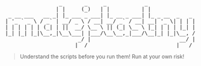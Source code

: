 <div>
<pre>
                 _       _     _            _                   ___     _
                | |     (_)   | |          | |                 / / |   (_)
 _ __ ___   __ _| |_ ___ _ ___| |_ __ _ ___| |_ _ __  _   _   / /| |__  _ _ __
| '_ ` _ \ / _` | __/ _ \ / __| __/ _` / __| __| '_ \| | | | / / | '_ \| | '_ \
| | | | | | (_| | ||  __/ \__ \ || (_| \__ \ |_| | | | |_| |/ /  | |_) | | | | |
|_| |_| |_|\__,_|\__\___| |___/\__\__,_|___/\__|_| |_|\__, /_/   |_.__/|_|_| |_|
                       _/ |                            __/ |
                      |__/                            |___/
</pre>
</div>

> Understand the scripts before you run them! Run at your own risk!

